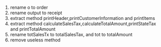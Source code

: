 1. rename o to order
2. rename output to receipt
3. extract method printHeader,printCustomerInformation and printItems
4. extract method calculateSalesTax,calculateTotalAmount,printStateTax and printTotalAmount
5. rename totSalesTx to totalSalesTax, and tot to totalAmount
6. remove useless method 